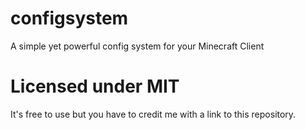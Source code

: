 # configsystem
A simple yet powerful config system for your Minecraft Client
# Licensed under MIT
It's free to use but you have to credit me with a link to this repository.
